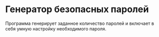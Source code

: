 # Генератор безопасных паролей

Программа генерирует заданное количество паролей и включает в себя умную настройку необходимого пароля.
